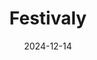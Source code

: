 ---
layout: layouts/non-en-archive-episode.njk
tags: skarchive
date: "2024-12-14"
title: Festivaly
perex: "DUNA TV Szeged: 48-hodinový maratón Medveš Photo  | ČT Brno: Festival krátkych filmov Brno 16 | TVP 3 Rzeszów: Medina na Poľskom Podkarpatskom hrnčiarskom festivale | STVR Košice: Medzinárodný festival varenia pirohov v Svidníku"
datum: 14. 12. 2024
tv: STVR :2
foto: /images/uploads/festivals_357x206.jpg
alt: varenie pirohov
link: https://www.stvr.sk/televizia/archiv/14252/505476#33
---